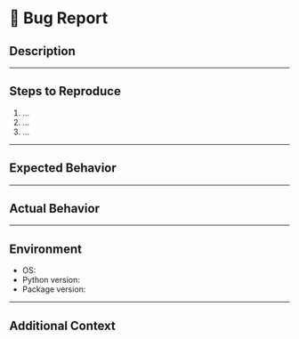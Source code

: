 # 🐛 Bug Report

## Description

<!-- Clearly describe the problem you're experiencing. -->

---

## Steps to Reproduce

1. ...
2. ...
3. ...

---

## Expected Behavior

<!-- What did you expect to happen instead? -->

---

## Actual Behavior

<!-- What actually happened? -->

---

## Environment

- OS:
- Python version:
- Package version:

---

## Additional Context

<!-- Any other context, logs, or screenshots about the issue. -->

